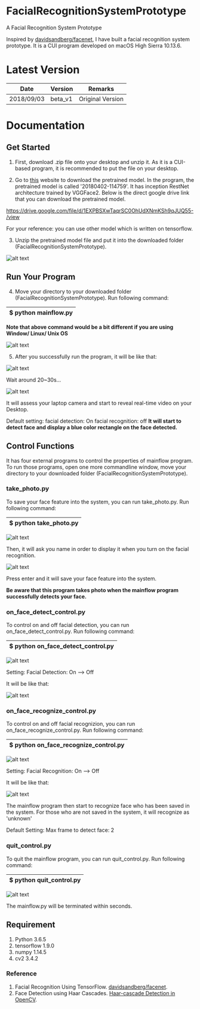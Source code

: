 # FacialRecognitionSystemPrototype
A Facial Recognition System Prototype

Inspired by <a href = "https://github.com/davidsandberg/facenet"> davidsandberg/facenet</a>, I have built a facial recognition system prototype. It is a CUI program developed on macOS High Sierra 10.13.6. 

# Latest Version

| Date | Version | Remarks|
|----------|--------|-----------------|
|2018/09/03| beta_v1| Original Version|

# Documentation

## Get Started
1. First, download .zip file onto your desktop and unzip it. As it is a CUI-based program, it is recommended to put the file on your desktop.

2. Go to <a href = 'https://github.com/davidsandberg/facenet'>this</a> website to download the pretrained model. In the program, the pretrained model is called '20180402-114759'. It has inception RestNet architecture trained by VGGFace2. Below is the direct google drive link that you can download the pretrained model. 

<a href = 'https://drive.google.com/file/d/1EXPBSXwTaqrSC0OhUdXNmKSh9qJUQ55-/view'>https://drive.google.com/file/d/1EXPBSXwTaqrSC0OhUdXNmKSh9qJUQ55-/view</a>

For your reference:
  you can use other model which is written on tensorflow.
  
3. Unzip the pretrained model file and put it into the downloaded folder (FacialRecognitionSystemPrototype).

![alt text](https://raw.githubusercontent.com/timtimtimab/FacialRecognitionSystemPrototype/master/images/00.png)

## Run Your Program

4. Move your directory to your downloaded folder (FacialRecognitionSystemPrototype). Run following command:

| <username>$ python mainflow.py|
|-------------------|

<b>Note that above command would be a bit different if you are using Window/ Linux/ Unix OS</b>


![alt text](https://raw.githubusercontent.com/timtimtimab/FacialRecognitionSystemPrototype/master/images/01.png)


5. After you successfully run the program, it will be like that:


![alt text](https://raw.githubusercontent.com/timtimtimab/FacialRecognitionSystemPrototype/master/images/02.png)

Wait around 20~30s...


![alt text](https://raw.githubusercontent.com/timtimtimab/FacialRecognitionSystemPrototype/master/images/03.png)

It will assess your laptop camera and start to reveal real-time video on your Desktop.

Default setting:
facial detection: On
facial recognition: off
<b>It will start to detect face and display a blue color rectangle on the face detected.</b>

## Control Functions

It has four external programs to control the properties of mainflow program. To run those programs, open one more commandline window, move your directory to your downloaded folder (FacialRecognitionSystemPrototype).

### take_photo.py
To save your face feature into the system, you can run take_photo.py. Run following command:

| <username>$ python take_photo.py|
|---------------------|


![alt text](https://raw.githubusercontent.com/timtimtimab/FacialRecognitionSystemPrototype/master/images/04.png)

Then, it will ask you name in order to display it when you turn on the facial recognition.


![alt text](https://raw.githubusercontent.com/timtimtimab/FacialRecognitionSystemPrototype/master/images/05.png)

Press enter and it will save your face feature into the system.

<b>Be aware that this program takes photo when the mainflow program successfully detects your face.</b>

### on_face_detect_control.py

To control on and off facial detection, you can run on_face_detect_control.py. Run following command:

| <username>$ python on_face_detect_control.py|
|---------------------------------|


![alt text](https://raw.githubusercontent.com/timtimtimab/FacialRecognitionSystemPrototype/master/images/06.png)

Setting:
Facial Detection: On --> Off

It will be like that:

![alt text](https://raw.githubusercontent.com/timtimtimab/FacialRecognitionSystemPrototype/master/images/07.png)

### on_face_recognize_control.py

To control on and off facial recognizion, you can run on_face_recognize_control.py. Run following command:

| <username>$ python on_face_recognize_control.py|
|---------------------------------|
  
![alt text](https://raw.githubusercontent.com/timtimtimab/FacialRecognitionSystemPrototype/master/images/08.png)

Setting:
Facial Recognition: On --> Off

It will be like that:

![alt text](https://raw.githubusercontent.com/timtimtimab/FacialRecognitionSystemPrototype/master/images/09.png)

The mainflow program then start to recognize face who has been saved in the system. For those who are not saved in the system, it will recognize as 'unknown'

Default Setting:
Max frame to detect face: 2

### quit_control.py
To quit the mainflow program, you can run quit_control.py. Run following command:

| <username>$ python quit_control.py|
|---------------------------------|
  
![alt text](https://raw.githubusercontent.com/timtimtimab/FacialRecognitionSystemPrototype/master/images/10.png)

The mainflow.py will be terminated within seconds.

## Requirement
1. Python 3.6.5
2. tensorflow 1.9.0
3. numpy 1.14.5
4. cv2 3.4.2

### Reference

1. Facial Recognition Using TensorFlow. <a href = "https://github.com/davidsandberg/facenet"> davidsandberg/facenet</a>.
2. Face Detection using Haar Cascades. <a href = "https://docs.opencv.org/3.4.1/d7/d8b/tutorial_py_face_detection.html"> Haar-cascade Detection in OpenCV</a>.




